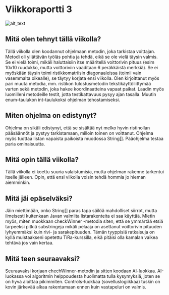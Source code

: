 # Viikkoraportti 3

![alt_text](https://media3.giphy.com/media/VMtTNzgBjvlHG/giphy.gif?cid=ecf05e47b6815608319eecdfa32381fa9378c9088f9e8074&rid=giphy.gif)

## Mitä olen tehnyt tällä viikolla?

Tällä viikolla olen koodannut ohjelmaan metodin, joka tarkistaa voittajan. 
Metodi oli yllättävän työläs pohtia ja tehdä, eikä se ole vielä täysin valmis. 
Se ei vielä toimi, mikäli haluttaisiin itse määritellä voittorivin pituus (esim 10x10 ruudukko, mutta voittoriviin vaaditaan 6 peräkkäistä merkkiä).
Se ei myöskään täysin toimi ristikkomatriisin diagonaaleissa (toimii vain vasemmalta oikealle), se täytyy korjata ensi viikolla.
Olen kirjoittanut myös pari muuta metodia, mm. ristikon tulostusmetodin tekstikäyttöliittymää varten sekä metodin, joka hakee koordinaatteina vapaat paikat.
Laadin myös luomilleni metodeille testit, jotta testikattavuus pysyy ajan tasalla.
Muutin enum-taulukon int-taulukoksi ohjelman tehostamiseksi.

## Miten ohjelma on edistynyt?

Ohjelma on sikäli edistynyt, että se sisältää nyt melko hyvin ristinollan pääsäännöt ja pystyy tarkistamaan, milloin toinen on voittanut.
Ohjelma myös tuottaa listan vapaista paikoista muodossa String[]. Pääohjelma testaa paria ominaisuutta. 

## Mitä opin tällä viikolla?

Tällä viikolla ei koettu suuria valaistumisia, mutta ohjelman rakenne tarkentui itselle jälleen. 
Opin, että ensi viikolla voisin tehdä hommia jo hieman aiemminkin.

## Mitä jäi epäselväksi?

Jäin miettimään, onko String[] paras tapa säilöä mahdolliset siirrot, mutta ilmeisesti kuitenkaan Javan valmiita listarakenteita ei saa käyttää.
Mietin myös, miten muokkaan checkWinner -metodia siten, että se ymmärtää etsiä tarpeeksi pitkiä substringeja mikäli pelaaja on asettanut voittorivin pituuden lyhyemmäksi kuin rivi- ja sarakepituuden.
Tämän tyyppisiä ratkaisuja on kyllä muistaakseni opetettu TiRa-kurssilla, eikä pitäisi olla kamalan vaikea tehtävä jos vain kertaa.

## Mitä teen seuraavaksi?

Seuraavaksi korjaan chechWinner-metodin ja sitten koodaan AI-luokkaa.
AI-luokassa voi algoritmin helppoudesta huolimatta tulla kysymyksiä, joten se on hyvä aloittaa pikimmiten.
Controls-luokkaa (sovelluslogiikkaa) tuskin on kovin järkevää alkaa rakentamaan ennen kuin vastapeluri on valmis. 
